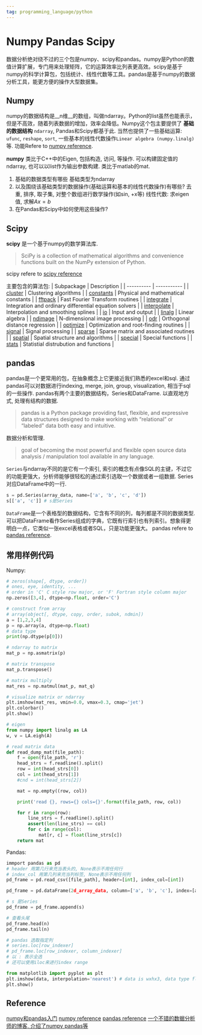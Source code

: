 ```yaml
---
tag: programming_language/python
---
```

# Numpy Pandas Scipy
数据分析绝对绕不过的三个包是numpy、scipy和pandas。numpy是Python的数值计算扩展，专门用来处理矩阵，它的运算效率比列表更高效。scipy是基于numpy的科学计算包，包括统计、线性代数等工具。pandas是基于numpy的数据分析工具，能更方便的操作大型数据集。

## Numpy
numpy的数据结构是__n维__的数组，叫做ndarray。Python的list虽然也能表示，但是不高效，随着列表数据的增加，效率会降低。Numpy这个包主要提供了 __基础的数据结构__ `ndarray`, Pandas和Scipy都基于此. 当然也提供了一些基础运算: `ufunc`, `reshape`, `sort`, 一些基本的线性代数操作`Linear algebra (numpy.linalg)`等. 功能Refere to [numpy reference](https://docs.scipy.org/doc/numpy/reference/index.html).

__numpy__ 类比于C++中的Eigen, 包括构造, 访问, 等操作. 可以构建固定值的ndarray, 也可以以list作为输出参数构建. 类比于matlab的mat.

1. 基础的数据类型有哪些
    基础类型为ndarray
2. 以及围绕该基础类型的数据操作(基础运算和基本的线性代数操作)有哪些?
    去重, 排序, 取子集, 对整个数组进行数学操作(如sin, +x等)
    线性代数: 求eigen值, 求解$Ax=b$
3. 在Pandas和Scipy中如何使用这些操作?

## Scipy
__scipy__ 是一个基于numpy的数学算法库.
> SciPy is a collection of mathematical algorithms and convenience functions built on the NumPy extension of Python.

scipy refere to [scipy reference](https://docs.scipy.org/doc/scipy/reference/tutorial/general.html)

主要包含的算法包:
| Subpackage | Description |
| ---------- | ----------- |
| [cluster](https://docs.scipy.org/doc/scipy/reference/cluster.html#module-scipy.cluster) | Clustering algorithms |
| [constants](https://docs.scipy.org/doc/scipy/reference/constants.html#module-scipy.constants) | Physical and mathematical constants |
| [fftpack](https://docs.scipy.org/doc/scipy/reference/fftpack.html#module-scipy.fftpack) | Fast Fourier Transform routines |
| [integrate](https://docs.scipy.org/doc/scipy/reference/integrate.html#module-scipy.integrate) | Integration and ordinary differential equation solvers |
| [interpolate](https://docs.scipy.org/doc/scipy/reference/integrate.html#module-scipy.integrate) | Interpolation and smoothing splines |
| [io](https://docs.scipy.org/doc/scipy/reference/io.html#module-scipy.io) | Input and output |
| [linalg](https://docs.scipy.org/doc/scipy/reference/linalg.html#module-scipy.linalg) | Linear algebra |
| [ndimage](https://docs.scipy.org/doc/scipy/reference/ndimage.html#module-scipy.ndimage) | N-dimensional image processing |
| [odr](https://docs.scipy.org/doc/scipy/reference/odr.html#module-scipy.odr) | Orthogonal distance regression |
| [optimize](https://docs.scipy.org/doc/scipy/reference/optimize.html#module-scipy.optimize) | Optimization and root-finding routines |
| [signal](https://docs.scipy.org/doc/scipy/reference/signal.html#module-scipy.signal) | Signal processing |
| [sparse](https://docs.scipy.org/doc/scipy/reference/sparse.html#module-scipy.sparse) | Sparse matrix and associated routines |
| [spatial](https://docs.scipy.org/doc/scipy/reference/spatial.html#module-scipy.spatial) | Spatial structure and algorithms |
| [special](https://docs.scipy.org/doc/scipy/reference/special.html#module-scipy.special) | Special functions |
| [stats](https://docs.scipy.org/doc/scipy/reference/stats.html#module-scipy.stats) | Statistial distrubution and functions |


## pandas
pandas是一个更常用的包，在抽象概念上它更接近我们熟悉的excel和sql. 通过pandas可以对数据进行indexing, merge, join, group, visualization, 相当于sql的一些操作. pandas有两个主要的数据结构，Series和DataFrame.
以直观地方式, 处理有结构的数据.
>pandas is a Python package providing fast, flexible, and expressive data structures designed to make working with “relational” or “labeled” data both easy and intuitive.

数据分析和管理.
> goal of becoming the most powerful and flexible open source data analysis / manipulation tool available in any language. 

`Series`与ndarray不同的是它有一个索引, 索引的概念有点像SQL的主键，不过它的功能更强大，分析师能够很轻松的通过索引选取一个数据或者一组数据. Series对应DataFrame中的一行.
```python
s = pd.Series(array_data, name=['a', 'b', 'c', 'd'])
s[['a', 'c']] # s是Series
```

`DataFrame`是一个表格型的数据结构，它含有不同的列，每列都是不同的数据类型. 可以把DataFrame看作Series组成的字典，它既有行索引也有列索引。想象得更明白一点，它类似一张excel表格或者SQL，只是功能更强大。
pandas refere to [pandas reference](https://pandas.pydata.org/pandas-docs/stable/reference/frame.html).

## 常用样例代码
Numpy:
```python
# zeros(shape[, dtype, order])
# ones, eye, identity, ...
# order in 'C' C style row major, or 'F' Fortran style column major
np.zeros([3,4], dtype=np.float, order='C')

# construct from array
# array(object[, dtype, copy, order, subok, ndmin])
a = [1,2,3,4]
p = np.array(a, dtype=np.float)
# data type
print(np.dtype(p[0]))

# ndarray to matrix
mat_p = np.asmatrix(p)

# matrix transpose
mat_p.transpose()

# matrix multiply
mat_res = np.matmul(mat_p, mat_q)

# visualize matrix or ndarray
plt.imshow(mat_res, vmin=0.0, vmax=0.3, cmap='jet')
plt.colorbar()
plt.show()

# eigen
from numpy import linalg as LA
w, v = LA.eigh(A)

# read matrix data
def read_dump_mat(file_path):
    f = open(file_path, 'r')
    head_strs = f.readline().split()
    row = int(head_strs[0])
    col = int(head_strs[1])
    #cnd = int(head_strs[2])

    mat = np.empty((row, col))

    print('read {}, rows={} cols={}'.format(file_path, row, col))

    for r in range(row):
        line_strs = f.readline().split()
        assert(len(line_strs) == col)
        for c in range(col):
            mat[r, c] = float(line_strs[c])
    return mat
```

Pandas:
```python
immport pandas as pd
# header 用第几行来充当表头的, None表示不用任何行
# index_col 用第几列来充当列标签, None表示不用任何列
pd_frame = pd.read_csv([file_path], header=[int], index_col=[int])

pd_frame = pd.dataFrame(2d_array_data, column=['a', 'b', 'c'], index=[array] )

# s 是Series
pd_frame = pd_frame.append(s)

# 查看头尾
pd_frame.head(n)
pd_frame.tail(n)

# pandas 选取指定列
# series.loc[row_indexer]
# pd_frame.loc[row_indexer, column_indexer]
# 以 : 表示全选
# 还可以使用iloc来进行index range
```

```python
from matplotlib import pyplot as plt
plt.imshow(data, interpolation='nearest') # data is wxhx3, data type float (0,1)
plt.show()
```

## Reference
[numpy和pandas入门](https://zhuanlan.zhihu.com/p/27624814)
[numpy reference](https://docs.scipy.org/doc/numpy/reference/index.html)
[pandas reference](https://pandas.pydata.org/pandas-docs/stable/reference/frame.html)
[一个不错的数据分析师的博客, 介绍了numpy pandas等](https://ask.hellobi.com/blog/wangdawei/9160)